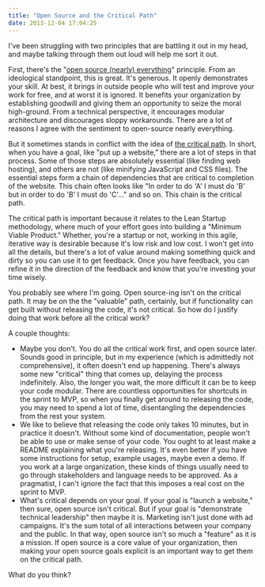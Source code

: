 ```yaml
---
title: "Open Source and the Critical Path"
date: 2013-12-04 17:04:25
---
```


I've been struggling with two principles that are battling it out in my head, and maybe talking through them out loud will help me sort it out.

First, there's the "<a href="http://tom.preston-werner.com/2011/11/22/open-source-everything.html%20"><span class="s1">open source (nearly) everything</span></a>" principle. From an ideological standpoint, this is great. It's generous. It openly demonstrates your skill. At best, it brings in outside people who will test and improve your work for free, and at worst it is ignored. It benefits your organization by establishing goodwill and giving them an opportunity to seize the moral high-ground. From a technical perspective, it encourages modular architecture and discourages sloppy workarounds. There are a lot of reasons I agree with the sentiment to open-source nearly everything.

But it sometimes stands in conflict with the idea of <a href="http://en.wikipedia.org/wiki/Critical_path_method"><span class="s1">the critical path</span></a>. In short, when you have a goal, like "put up a website," there are a lot of steps in that process. Some of those steps are absolutely essential (like finding web hosting), and others are not (like minifying JavaScript and CSS files). The essential steps form a chain of dependencies that are critical to completion of the website. This chain often looks like "In order to do 'A' I must do 'B' but in order to do 'B' I must do 'C'…" and so on. This chain is the critical path.

The critical path is important because it relates to the Lean Startup methodology, where much of your effort goes into building a "Minimum Viable Product." Whether, you're a startup or not, working in this agile, iterative way is desirable because it's low risk and low cost. I won't get into all the details, but there's a lot of value around making something quick and dirty so you can use it to get feedback. Once you have feedback, you can refine it in the direction of the feedback and know that you're investing your time wisely.

You probably see where I'm going. Open source-ing isn't on the critical path. It may be on the the "valuable" path, certainly, but if functionality can get built without releasing the code, it's not critical. So how do I justify doing that work before all the critical work?

A couple thoughts:

* Maybe you don't. You do all the critical work first, and open source later. Sounds good in principle, but in my experience (which is admittedly not comprehensive), it often doesn't end up happening. There's always some new "critical" thing that comes up, delaying the process indefinitely. Also, the longer you wait, the more difficult it can be to keep your code modular. There are countless opportunities for shortcuts in the sprint to MVP, so when you finally get around to releasing the code, you may need to spend a lot of time, disentangling the dependencies from the rest your system.
* We like to believe that releasing the code only takes 10 minutes, but in practice it doesn't. Without some kind of documentation, people won't be able to use or make sense of your code. You ought to at least make a README explaining what you're releasing. It's even better if you have some instructions for setup, example usages, maybe even a demo. If you work at a large organization, these kinds of things usually need to go through stakeholders and language needs to be approved. As a pragmatist, I can't ignore the fact that this imposes a real cost on the sprint to MVP.
* What's critical depends on your goal. If your goal is "launch a website," then sure, open source isn't critical. But if your goal is "demonstrate technical leadership" then maybe it is. Marketing isn't just done with ad campaigns. It's the sum total of all interactions between your company and the public. In that way, open source isn't so much a "feature" as it is a mission. If open source is a core value of your organization, then making your open source goals explicit is an important way to get them on the critical path.

What do you think?
